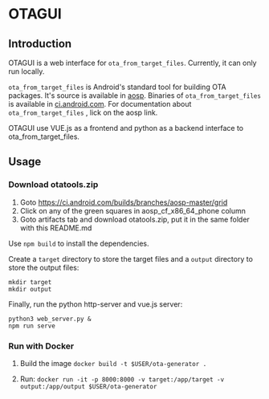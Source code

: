 # OTAGUI

## Introduction
OTAGUI is a web interface for `ota_from_target_files`. Currently, it can only run locally.

`ota_from_target_files` is Android's standard tool for building OTA packages. It's source
is available in [aosp](https://cs.android.com/android/platform/superproject/+/master:build/make/tools/releasetools/ota_from_target_files.py).
Binaries of `ota_from_target_files` is available in [ci.android.com](https://ci.android.com).
For documentation about `ota_from_target_files` , lick on the aosp link.

OTAGUI use VUE.js as a frontend and python as a backend interface to ota_from_target_files.

## Usage

### Download otatools.zip
1. Goto https://ci.android.com/builds/branches/aosp-master/grid
2. Click on any of the green squares in aosp_cf_x86_64_phone column
3. Goto artifacts tab and download otatools.zip, put it in the same folder with this README.md

Use `npm build` to install the dependencies.

Create a `target` directory to store the target files and a `output` directory
to store the output files:
```
mkdir target
mkdir output
```

Finally, run the python http-server and vue.js server:
```
python3 web_server.py &
npm run serve
```
### Run with Docker

1. Build the image `docker build -t $USER/ota-generator .`

2. Run: `docker run -it -p 8000:8000 -v target:/app/target -v output:/app/output $USER/ota-generator`
